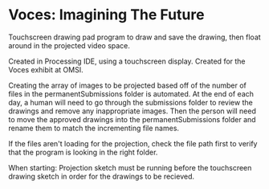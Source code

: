 # Voces: Imagining The Future

Touchscreen drawing pad program to draw and save the drawing, then float around in the projected video space.

Created in Processing IDE, using a touchscreen display. Created for the Voces exhibit at OMSI.

Creating the array of images to be projected based off of the number of files in the permanentSubmissions folder is automated.
At the end of each day, a human will need to go through the submissions folder to review the drawings and remove any inappropriate images.
Then the person will need to move the approved drawings into the permanentSubmissions folder and rename them to match the incrementing file names.

If the files aren't loading for the projection, check the file path first to verify that the program is looking in the right folder.

When starting: Projection sketch must be running before the touchscreen drawing sketch in order for the drawings to be recieved.